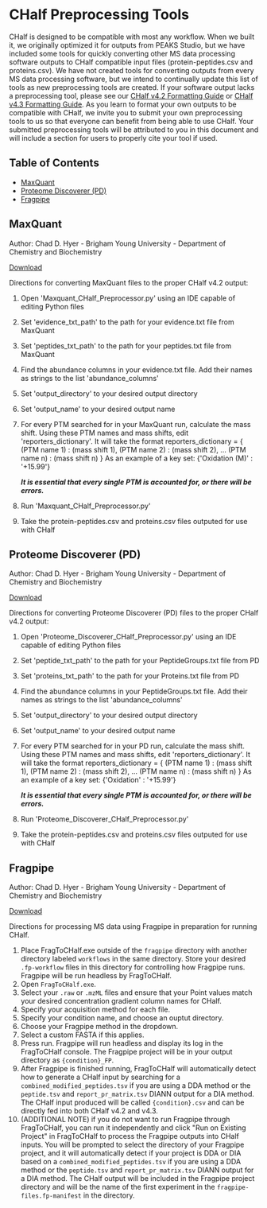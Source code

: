 # CHalf Preprocessing Tools

CHalf is designed to be compatible with most any workflow. When we built it, we originally optimized it for outputs from PEAKS Studio, but we have included some tools for quickly converting other MS data processing software outputs to CHalf compatible input files (protein-peptides.csv and proteins.csv). We have not created tools for converting outputs from every MS data processing software, but we intend to continually update this list of tools as new preprocessing tools are created. If your software output lacks a preprocessing tool, please see our [CHalf v4.2 Formatting Guide](https://github.com/JC-Price/Chalf_public/blob/fc574fafca57c2196174d111e46f9d5ba4452b7b/v4.2/Demos%20and%20Documentation/CHalf%204.2%20Inputs%20Formatting%20Guide.xlsx) or [CHalf v4.3 Formatting Guide](https://github.com/JC-Price/Chalf_public/blob/fc574fafca57c2196174d111e46f9d5ba4452b7b/Demos%20and%20Documentation/formatting_guide.md). As you learn to format your own outputs to be compatible with CHalf, we invite you to submit your own preprocessing tools to us so that everyone can benefit from being able to use CHalf. Your submitted preprocessing tools will be attributed to you in this document and will include a section for users to properly cite your tool if used.

## Table of Contents
- [MaxQuant](https://github.com/JC-Price/Chalf_public/blob/main/CHalf%20Preprocesing%20Tools/README.md#maxquant)
- [Proteome Discoverer (PD)](https://github.com/JC-Price/Chalf_public/blob/main/CHalf%20Preprocesing%20Tools/README.md#proteome-discoverer-pd)
- [Fragpipe](https://github.com/JC-Price/Chalf_public/blob/main/CHalf%20Preprocesing%20Tools/README.md#fragpipe)

## MaxQuant
Author: Chad D. Hyer - Brigham Young University - Department of Chemistry and Biochemistry

[Download](https://github.com/JC-Price/Chalf_public/blob/main/CHalf%20Preprocesing%20Tools/Maxquant_CHalf_Preprocessor.py)

Directions for converting MaxQuant files to the proper CHalf v4.2 output:

1. Open 'Maxquant_CHalf_Preprocessor.py' using an IDE capable of editing Python files
2. Set 'evidence_txt_path' to the path for your evidence.txt file from MaxQuant
3. Set 'peptides_txt_path' to the path for your peptides.txt file from MaxQuant
4. Find the abundance columns in your evidence.txt file. Add their names as strings 
   to the list 'abundance_columns'
5. Set 'output_directory' to your desired output directory
6. Set 'output_name' to your desired output name
7. For every PTM searched for in your MaxQuant run, calculate the mass shift. Using
   these PTM names and mass shifts, edit 'reporters_dictionary'. It will take the format
   reporters_dictionary = {
       (PTM name 1) : (mass shift 1),
       (PTM name 2) : (mass shift 2),
       ...
       (PTM name n) : (mass shift n)
       }
   As an example of a key set: {'Oxidation (M)' : '+15.99'}
   
   ***It is essential that every single PTM is accounted for, or there will be errors.***
8. Run 'Maxquant_CHalf_Preprocessor.py'
9. Take the protein-peptides.csv and proteins.csv files outputed for use with CHalf





## Proteome Discoverer (PD)
Author: Chad D. Hyer - Brigham Young University - Department of Chemistry and Biochemistry

[Download](https://github.com/JC-Price/Chalf_public/blob/main/CHalf%20Preprocesing%20Tools/Proteome_Discoverer_CHalf_Preprocessor.py)

Directions for converting Proteome Discoverer (PD) files to the proper CHalf v4.2 output:

1. Open 'Proteome_Discoverer_CHalf_Preprocessor.py' using an IDE capable of editing Python files
2. Set 'peptide_txt_path' to the path for your PeptideGroups.txt file from PD
3. Set 'proteins_txt_path' to the path for your Proteins.txt file from PD
4. Find the abundance columns in your PeptideGroups.txt file. Add their names as strings 
   to the list 'abundance_columns'
5. Set 'output_directory' to your desired output directory
6. Set 'output_name' to your desired output name
7. For every PTM searched for in your PD run, calculate the mass shift. Using
   these PTM names and mass shifts, edit 'reporters_dictionary'. It will take the format
   reporters_dictionary = {
       (PTM name 1) : (mass shift 1),
       (PTM name 2) : (mass shift 2),
       ...
       (PTM name n) : (mass shift n)
       }
   As an example of a key set: {'Oxidation' : '+15.99'}
   
   ***It is essential that every single PTM is accounted for, or there will be errors.***
8. Run 'Proteome_Discoverer_CHalf_Preprocessor.py'
9. Take the protein-peptides.csv and proteins.csv files outputed for use with CHalf

## Fragpipe
Author: Chad D. Hyer - Brigham Young University - Department of Chemistry and Biochemistry

[Download](https://github.com/JC-Price/Chalf_public/tree/fc574fafca57c2196174d111e46f9d5ba4452b7b/CHalf%20Preprocesing%20Tools/frag_to_chalf)

Directions for processing MS data using Fragpipe in preparation for running CHalf.
1. Place FragToCHalf.exe outside of the ```fragpipe``` directory with another directory labeled ```workflows``` in the same directory. Store your desired ```.fp-workflow``` files in this directory for controlling how Fragpipe runs. Fragpipe will be run headless by FragToCHalf.
2. Open ```FragToCHalf.exe```.
3. Select your ```.raw``` or ```.mzML``` files and ensure that your Point values match your desired concentration gradient column names for CHalf.
4. Specify your acquisition method for each file.
5. Specify your condition name, and choose an ouptut directory.
6. Choose your Fragpipe method in the dropdown.
7. Select a custom FASTA if this applies.
8. Press run. Fragpipe will run headless and display its log in the FragToCHalf console. The Fragpipe project will be in your output directory as ```{condition}_FP```.
9. After Fragpipe is finished running, FragToCHalf will automatically detect how to generate a CHalf input by searching for a ```combined_modified_peptides.tsv``` if you are using a DDA method or the ```peptide.tsv``` and ```report_pr_matrix.tsv``` DIANN output for a DIA method. The CHalf input produced will be called ```{condition}.csv``` and can be directly fed into both CHalf v4.2 and v4.3.
10. (ADDITIONAL NOTE) if you do not want to run Fragpipe through FragToCHalf, you can run it independently and click "Run on Existing Project" in FragToCHalf to process the Fragpipe outputs into CHalf inputs. You will be prompted to select the directory of your Fragpipe project, and it will automatically detect if your project is DDA or DIA based on a ```combined_modified_peptides.tsv``` if you are using a DDA method or the ```peptide.tsv``` and ```report_pr_matrix.tsv``` DIANN output for a DIA method. The CHalf output will be included in the Fragpipe project directory and will be the name of the first experiment in the ```fragpipe-files.fp-manifest``` in the directory.
